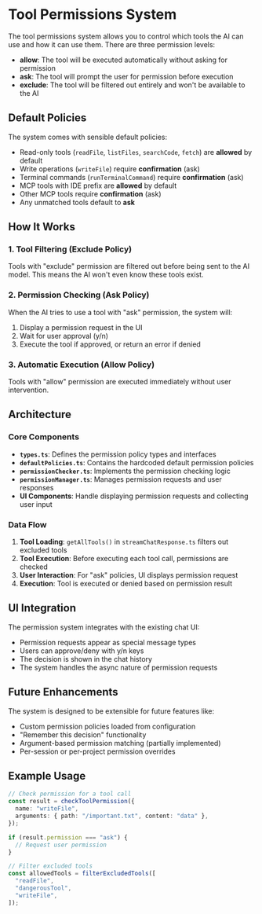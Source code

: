 # Tool Permissions System

The tool permissions system allows you to control which tools the AI can use and how it can use them. There are three permission levels:

- **allow**: The tool will be executed automatically without asking for permission
- **ask**: The tool will prompt the user for permission before execution
- **exclude**: The tool will be filtered out entirely and won't be available to the AI

## Default Policies

The system comes with sensible default policies:

- Read-only tools (`readFile`, `listFiles`, `searchCode`, `fetch`) are **allowed** by default
- Write operations (`writeFile`) require **confirmation** (ask)
- Terminal commands (`runTerminalCommand`) require **confirmation** (ask)
- MCP tools with IDE prefix are **allowed** by default
- Other MCP tools require **confirmation** (ask)
- Any unmatched tools default to **ask**

## How It Works

### 1. Tool Filtering (Exclude Policy)

Tools with "exclude" permission are filtered out before being sent to the AI model. This means the AI won't even know these tools exist.

### 2. Permission Checking (Ask Policy)

When the AI tries to use a tool with "ask" permission, the system will:

1. Display a permission request in the UI
2. Wait for user approval (y/n)
3. Execute the tool if approved, or return an error if denied

### 3. Automatic Execution (Allow Policy)

Tools with "allow" permission are executed immediately without user intervention.

## Architecture

### Core Components

- **`types.ts`**: Defines the permission policy types and interfaces
- **`defaultPolicies.ts`**: Contains the hardcoded default permission policies
- **`permissionChecker.ts`**: Implements the permission checking logic
- **`permissionManager.ts`**: Manages permission requests and user responses
- **UI Components**: Handle displaying permission requests and collecting user input

### Data Flow

1. **Tool Loading**: `getAllTools()` in `streamChatResponse.ts` filters out excluded tools
2. **Tool Execution**: Before executing each tool call, permissions are checked
3. **User Interaction**: For "ask" policies, UI displays permission request
4. **Execution**: Tool is executed or denied based on permission result

## UI Integration

The permission system integrates with the existing chat UI:

- Permission requests appear as special message types
- Users can approve/deny with y/n keys
- The decision is shown in the chat history
- The system handles the async nature of permission requests

## Future Enhancements

The system is designed to be extensible for future features like:

- Custom permission policies loaded from configuration
- "Remember this decision" functionality
- Argument-based permission matching (partially implemented)
- Per-session or per-project permission overrides

## Example Usage

```typescript
// Check permission for a tool call
const result = checkToolPermission({
  name: "writeFile",
  arguments: { path: "/important.txt", content: "data" },
});

if (result.permission === "ask") {
  // Request user permission
}

// Filter excluded tools
const allowedTools = filterExcludedTools([
  "readFile",
  "dangerousTool",
  "writeFile",
]);
```
